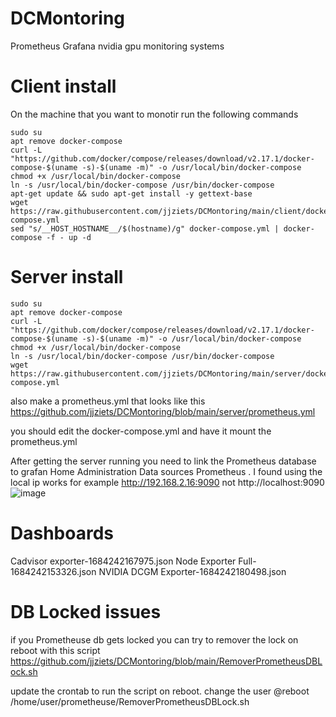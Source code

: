 # DCMontoring
Prometheus Grafana nvidia gpu monitoring systems 


# Client install

On the machine that you want to monotir run the following commands
```
sudo su
apt remove docker-compose
curl -L "https://github.com/docker/compose/releases/download/v2.17.1/docker-compose-$(uname -s)-$(uname -m)" -o /usr/local/bin/docker-compose
chmod +x /usr/local/bin/docker-compose
ln -s /usr/local/bin/docker-compose /usr/bin/docker-compose
apt-get update && sudo apt-get install -y gettext-base
wget https://raw.githubusercontent.com/jjziets/DCMontoring/main/client/docker-compose.yml
sed "s/__HOST_HOSTNAME__/$(hostname)/g" docker-compose.yml | docker-compose -f - up -d
```

# Server install
```
sudo su
apt remove docker-compose
curl -L "https://github.com/docker/compose/releases/download/v2.17.1/docker-compose-$(uname -s)-$(uname -m)" -o /usr/local/bin/docker-compose
chmod +x /usr/local/bin/docker-compose
ln -s /usr/local/bin/docker-compose /usr/bin/docker-compose
wget https://raw.githubusercontent.com/jjziets/DCMontoring/main/server/docker-compose.yml
```

also make a prometheus.yml that looks like this https://github.com/jjziets/DCMontoring/blob/main/server/prometheus.yml

you should edit the docker-compose.yml and have it mount the prometheus.yml


After getting the server running you need to link the Prometheus database to grafan
Home
Administration
Data sources
Prometheus
. I found using the local ip works for example http://192.168.2.16:9090 not http://localhost:9090
![image](https://github.com/jjziets/DCMontoring/assets/19214485/3b57733c-c8ca-47fb-8491-2f5afb0e4df8)

# Dashboards
Cadvisor exporter-1684242167975.json
Node Exporter Full-1684242153326.json
NVIDIA DCGM Exporter-1684242180498.json

# DB Locked issues
if you Prometheuse db gets locked you can try to remover the lock on reboot with this script
https://github.com/jjziets/DCMontoring/blob/main/RemoverPrometheusDBLock.sh

update the crontab to run the script on reboot. change the user 
@reboot /home/user/prometheuse/RemoverPrometheusDBLock.sh 
